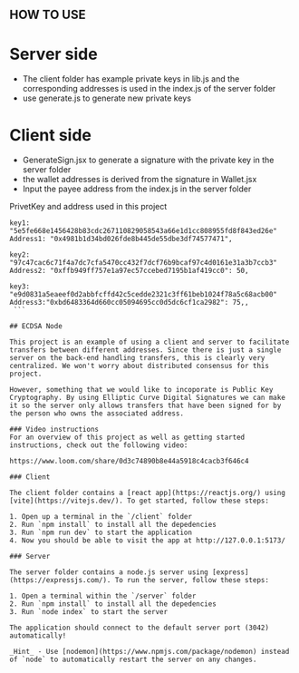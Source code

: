 ## HOW TO USE
# Server side

- The client folder has example private keys in lib.js and the corresponding addresses is used in the index.js of the server folder
- use generate.js to generate new private keys

# Client side

- GenerateSign.jsx to generate a signature with the private key in the server folder
- the wallet addresses is derived from the signature in Wallet.jsx
- Input the payee address from the index.js in the server folder

PrivetKey and address used in this project

````
key1: "5e5fe668e1456428b83cdc267110829058543a66e1d1cc808955fd8f843ed26e"
Address1: "0x4981b1d34bd026fde8b445de55dbe3df74577471",

key2: "97c47cac6c71f4a7dc7cfa5470cc432f7dcf76b9bcaf97c4d0161e31a3b7ccb3"
Address2: "0xffb949ff757e1a97ec57ccebed7195b1af419cc0": 50,

key3: "e9d0831a5eaeef0d2abbfcffd42c5cedde2321c3ff61beb1024f78a5c68acb00"
Address3:"0xbd6483364d660cc05094695cc0d5dc6cf1ca2982": 75,,
 ```

## ECDSA Node

This project is an example of using a client and server to facilitate transfers between different addresses. Since there is just a single server on the back-end handling transfers, this is clearly very centralized. We won't worry about distributed consensus for this project.

However, something that we would like to incoporate is Public Key Cryptography. By using Elliptic Curve Digital Signatures we can make it so the server only allows transfers that have been signed for by the person who owns the associated address.

### Video instructions
For an overview of this project as well as getting started instructions, check out the following video:

https://www.loom.com/share/0d3c74890b8e44a5918c4cacb3f646c4

### Client

The client folder contains a [react app](https://reactjs.org/) using [vite](https://vitejs.dev/). To get started, follow these steps:

1. Open up a terminal in the `/client` folder
2. Run `npm install` to install all the depedencies
3. Run `npm run dev` to start the application
4. Now you should be able to visit the app at http://127.0.0.1:5173/

### Server

The server folder contains a node.js server using [express](https://expressjs.com/). To run the server, follow these steps:

1. Open a terminal within the `/server` folder
2. Run `npm install` to install all the depedencies
3. Run `node index` to start the server

The application should connect to the default server port (3042) automatically!

_Hint_ - Use [nodemon](https://www.npmjs.com/package/nodemon) instead of `node` to automatically restart the server on any changes.
````
